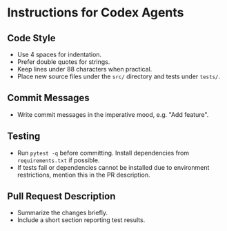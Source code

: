 # Instructions for Codex Agents

## Code Style
- Use 4 spaces for indentation.
- Prefer double quotes for strings.
- Keep lines under 88 characters when practical.
- Place new source files under the `src/` directory and tests under `tests/`.

## Commit Messages
- Write commit messages in the imperative mood, e.g. "Add feature".

## Testing
- Run `pytest -q` before committing. Install dependencies from `requirements.txt` if possible.
- If tests fail or dependencies cannot be installed due to environment restrictions, mention this in the PR description.

## Pull Request Description
- Summarize the changes briefly.
- Include a short section reporting test results.
